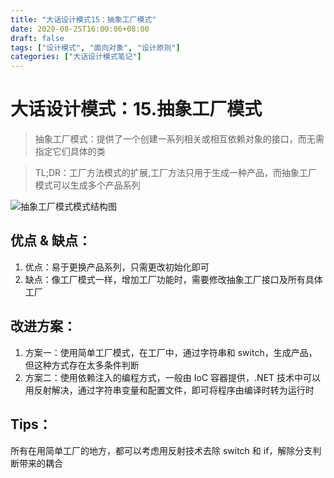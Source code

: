 ```yaml
---
title: "大话设计模式15：抽象工厂模式"
date: 2020-08-25T16:00:06+08:00
draft: false
tags: ["设计模式", "面向对象", "设计原则"]
categories: ["大话设计模式笔记"]
---
```


# 大话设计模式：15.抽象工厂模式

> 抽象工厂模式：提供了一个创建一系列相关或相互依赖对象的接口，而无需指定它们具体的类

> TL;DR：工厂方法模式的扩展,工厂方法只用于生成一种产品，而抽象工厂模式可以生成多个产品系列

![抽象工厂模式模式结构图](/images/抽象工厂模式.png)

## 优点 & 缺点：

1. 优点：易于更换产品系列，只需更改初始化即可
2. 缺点：像工厂模式一样，增加工厂功能时，需要修改抽象工厂接口及所有具体工厂

## 改进方案：

1. 方案一：使用简单工厂模式，在工厂中，通过字符串和 switch，生成产品，但这种方式存在太多条件判断
2. 方案二：使用依赖注入的编程方式，一般由 IoC 容器提供，.NET 技术中可以用反射解决，通过字符串变量和配置文件，即可将程序由编译时转为运行时

## Tips：

所有在用简单工厂的地方，都可以考虑用反射技术去除 switch 和 if，解除分支判断带来的耦合
